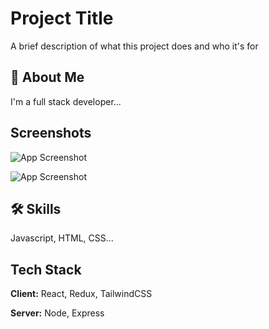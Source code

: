 
# Project Title

A brief description of what this project does and who it's for


## 🚀 About Me
I'm a full stack developer...


## Screenshots

![App Screenshot](https://via.placeholder.com/468x300?text=App+Screenshot+Here)

![App Screenshot](https://via.placeholder.com/468x300?text=App+Screenshot+Here)


## 🛠 Skills
Javascript, HTML, CSS...


## Tech Stack

**Client:** React, Redux, TailwindCSS

**Server:** Node, Express

